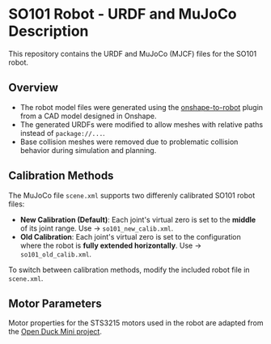 # SO101 Robot - URDF and MuJoCo Description

This repository contains the URDF and MuJoCo (MJCF) files for the SO101 robot.

## Overview

- The robot model files were generated using the [onshape-to-robot](https://github.com/Rhoban/onshape-to-robot) plugin from a CAD model designed in Onshape.
- The generated URDFs were modified to allow meshes with relative paths instead of `package://...`.
- Base collision meshes were removed due to problematic collision behavior during simulation and planning.

## Calibration Methods

The MuJoCo file `scene.xml` supports two differenly calibrated SO101 robot files:

- **New Calibration (Default)**: Each joint's virtual zero is set to the **middle** of its joint range. Use -> `so101_new_calib.xml`. 
- **Old Calibration**: Each joint's virtual zero is set to the configuration where the robot is **fully extended horizontally**. Use -> `so101_old_calib.xml`.

To switch between calibration methods, modify the included robot file in `scene.xml`.

## Motor Parameters

Motor properties for the STS3215 motors used in the robot are adapted from the [Open Duck Mini project](https://github.com/apirrone/Open_Duck_Mini).

